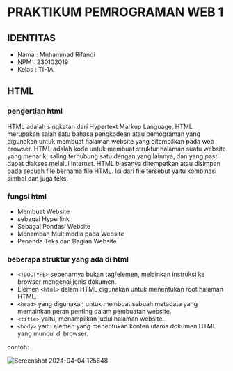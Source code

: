 # PRAKTIKUM PEMROGRAMAN WEB 1

## IDENTITAS

* Nama : Muhammad Rifandi
* NPM : 230102019
* Kelas : TI-1A

## HTML
### pengertian html

HTML adalah singkatan dari Hypertext Markup Language,
HTML merupakan salah satu bahasa pengkodean atau pemograman yang digunakan untuk membuat halaman website yang ditampilkan pada web browser. 
HTML adalah kode untuk membuat struktur halaman suatu website yang menarik, saling terhubung satu dengan yang lainnya, dan yang pasti dapat diakses melalui internet. 
HTML biasanya ditempatkan atau disimpan pada sebuah file bernama file HTML. Isi dari file tersebut yaitu kombinasi simbol dan juga teks.

### fungsi html

* Membuat Website
* sebagai Hyperlink
* Sebagai Pondasi Website
* Menambah Multimedia pada Website
* Penanda Teks dan Bagian Website

### beberapa struktur yang ada di html

* `<!DOCTYPE>` sebenarnya bukan tag/elemen, melainkan instruksi ke browser mengenai jenis dokumen. 
* Elemen `<html>` dalam HTML digunakan untuk menentukan root halaman HTML.
* `<head>` yang digunakan untuk membuat sebuah metadata yang memainkan peran penting dalam pembuatan website.
* `<title>` yaitu, menampilkan judul halaman website.
* `<body>` yaitu elemen yang menentukan konten utama dokumen HTML yang muncul di browser.
  
contoh: 

![Screenshot 2024-04-04 125648](https://github.com/mrifandi060/muhammad-rifandi/assets/165985106/4c1517b3-a8ea-4391-925e-4d8208ccc2b1)

